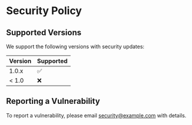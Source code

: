 # Security Policy

## Supported Versions

We support the following versions with security updates:

| Version | Supported          |
| ------- | ------------------ |
| 1.0.x   | :white_check_mark:  |
| < 1.0   | :x:                |

## Reporting a Vulnerability

To report a vulnerability, please email [security@example.com](mailto:security@example.com) with details.
